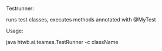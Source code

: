 Testrunner: 

runs test classes, executes methods annotated with @MyTest

Usage:

java htwb.ai.teames.TestRunner -c className

